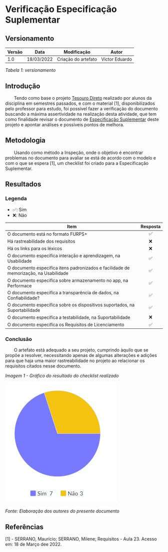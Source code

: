 # Verificação Especificação Suplementar
## Versionamento

| Versão | Data | Modificação | Autor |
|-|-|:-:|:-:|
| 1.0 | 18/03/2022 | Criação do artefato | Victor Eduardo |

*Tabela 1: versionamento*

## Introdução
<p style="align-text: justify">&emsp;&emsp;Tendo como base o projeto <a href="https://requisitos-de-software.github.io/2021.1-TesouroDireto/verificacao_suplementar/">Tesouro Direto</a> realizado por alunos da disciplina em semestres passados, e com o material [1], disponibilizados pelo professor para estudo, foi possível fazer a verificação do documento buscando a máxima assertividade na realização desta atividade, que tem como finalidade revisar o documento de <a href="https://requisitos-de-software.github.io/2021.2-Tembici/modelagem/especificacao_suplementar/">Especificação Suplementar</a> deste projeto e apontar análises e possíveis pontos de melhora.</p>

## Metodologia
<p style="align-text: justify">&emsp;&emsp;Usando como método a Inspeção, onde o objetivo é encontrar problemas no documento para avaliar se está de acordo com o modelo e com o que se espera [1], um checklist foi criado para a Especificação Suplementar.</p>

## Resultados
### Legenda
- ✅: Sim
- ❌: Não

| Item | Resposta |
|-|:-:|
| O documento está no formato FURPS+ |✅|
| Há rastreabilidade dos requisitos |❌|
| Há os links para os léxicos |❌|
| O documento especifíca interação e aprendizagem, na Usabilidade |✅|
| O documento especifíca itens padronizados e facilidade de memorização, na Usabilidade	|✅|
| O documento especifíca sobre armazenamento no app, na Performace |✅|
| O documento especifíca a transparência de dados, na Confiabilidade? |✅|
| O documento específica sobre os dispositivos suportados, na Suportabilidade |✅|
| O documento especifíca a testabilidade, na Suportabilidade |❌|
| O documento especifíca os Requisitos de Licenciamento	|✅|

### Conclusão
<p style="align-text: justify">&emsp;&emsp;O artefato está adequado a seu projeto, cumprindo àquilo que se propõe a resolver, necessitando apenas de algumas alterações e adições para que haja uma maior rastreabilidade no projeto ao relacionar os requisitos citados nesse documento.</p>

*Imagem 1 - Gráfico do resultado do checklist realizado*

![Gráfico do checklist realizado na verificação](../../assets/analise/verificacao/grafico_especificacao_suplementar.png)

*Fonte: Elaboração dos autores do presente documento*


## Referências 
<p>[1] - SERRANO, Maurício; SERRANO, Milene; Requisitos - Aula 23. Acesso em: 18 de Março dee 2022. </p>
